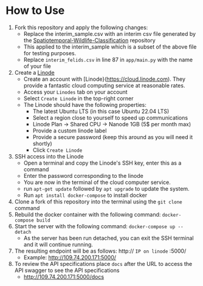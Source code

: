# How to Use

1. Fork this repository and apply the following changes:
    - Replace the interim_sample.csv with an interim csv file generated by the [Spatiotemporal-Wildlife-Classification](https://github.com/trav-d13/spatiotemporal_wildlife_classification) repository
    - This applied to the interim_sample which is a subset of the above file for testing purposes.
    - Replace `interim_felids.csv` in line 87 in `app/main.py` with the name of your file
2. Create a [Linode](https://cloud.linode.com)
    - Create an account with [Linode}(https://cloud.linode.com). They provide a fantastic cloud computing service at reasonable rates. 
    - Access your `Linodes` tab on your account
    - Select `Create Linode` in the top-right corner
    - The Linode should have the following properties:
      - The latest Ubuntu LTS (in this case Ubuntu 22.04 LTS)
      - Select a region close to yourself to speed up communications
      - Linode Plan -> Shared CPU -> Nanode 1GB (5$ per month max)
      - Provide a custom linode label
      - Provide a secure password (keep this around as you will need it shortly)
      - Click `Create Linode`
3. SSH access into the Linode
    - Open a terminal and copy the Linode's SSH key, enter this as a command
    - Enter the password corresponding to the linode
    - You are now in the terminal of the cloud computer service.
    - run `apt-get update` followed by `apt upgrade` to update the system.
    - Run `apt install docker-compose` to install docker
4. Clone a fork of this repository into the terminal using the `git clone` command
5. Rebuild the docker container with the following command: `docker-compose build`
6. Start the server with the following command: `docker-compose up --detach`
   - As the server has been run detached, you can exit the SSH terminal and it will continue running.
7. The resulting endpoint will be as follows: http:// `IP on linode` :5000/
    - Example: http://109.74.200.171:5000/
8. To review the API specifications place `docs` after the URL to access the API swagger to see the API specifications
   - http://109.74.200.171:5000/docs